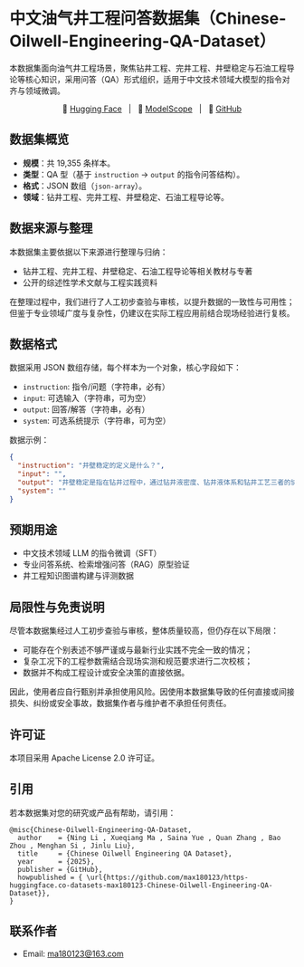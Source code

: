 # 中文油气井工程问答数据集（Chinese-Oilwell-Engineering-QA-Dataset）

本数据集面向油气井工程场景，聚焦钻井工程、完井工程、井壁稳定与石油工程导论等核心知识，采用问答（QA）形式组织，适用于中文技术领域大模型的指令对齐与领域微调。

<p align="center">
🤗 <a href="https://huggingface.co/datasets/max180123/Chinese-Oilwell-Engineering-QA-Dataset">Hugging Face</a>&nbsp&nbsp | &nbsp&nbsp🤖 <a href="https://modelscope.cn/datasets/max0123/Chinese-Oilwell-Engineering-QA-Dataset">ModelScope</a>&nbsp&nbsp | &nbsp&nbsp🚀 <a href="https://github.com/max180123/https-huggingface.co-datasets-max180123-Chinese-Oilwell-Engineering-QA-Dataset">GitHub</a>
</p>

## 数据集概览

- **规模**：共 19,355 条样本。
- **类型**：QA 型（基于 `instruction` → `output` 的指令问答结构）。
- **格式**：JSON 数组（`json-array`）。
- **领域**：钻井工程、完井工程、井壁稳定、石油工程导论等。


## 数据来源与整理

本数据集主要依据以下来源进行整理与归纳：

- 钻井工程、完井工程、井壁稳定、石油工程导论等相关教材与专著
- 公开的综述性学术文献与工程实践资料

在整理过程中，我们进行了人工初步查验与审核，以提升数据的一致性与可用性；但鉴于专业领域广度与复杂性，仍建议在实际工程应用前结合现场经验进行复核。

## 数据格式

数据采用 JSON 数组存储，每个样本为一个对象，核心字段如下：

- `instruction`: 指令/问题（字符串，必有）
- `input`: 可选输入（字符串，可为空）
- `output`: 回答/解答（字符串，必有）
- `system`: 可选系统提示（字符串，可为空）

数据示例：

```json
{
  "instruction": "井壁稳定的定义是什么？",
  "input": "",
  "output": "井壁稳定是指在钻井过程中，通过钻井液密度、钻井液体系和钻井工艺三者的协同作用，确保井眼不坍塌、不破裂、不缩径的状态……",
  "system": ""
}
```

## 预期用途

- 中文技术领域 LLM 的指令微调（SFT）
- 专业问答系统、检索增强问答（RAG）原型验证
- 井工程知识图谱构建与评测数据

## 局限性与免责说明

尽管本数据集经过人工初步查验与审核，整体质量较高，但仍存在以下局限：

- 可能存在个别表述不够严谨或与最新行业实践不完全一致的情况；
- 复杂工况下的工程参数需结合现场实测和规范要求进行二次校核；
- 数据并不构成工程设计或安全决策的直接依据。

因此，使用者应自行甄别并承担使用风险。因使用本数据集导致的任何直接或间接损失、纠纷或安全事故，数据集作者与维护者不承担任何责任。


## 许可证

本项目采用 Apache License 2.0 许可证。

## 引用

若本数据集对您的研究或产品有帮助，请引用：

```text
@misc{Chinese-Oilwell-Engineering-QA-Dataset,
  author    = {Ning Li , Xueqiang Ma , Saina Yue , Quan Zhang , Bao Zhou , Menghan Si , Jinlu Liu},
  title     = {Chinese Oilwell Engineering QA Dataset},
  year      = {2025},
  publisher = {GitHub},
  howpublished = { \url{https://github.com/max180123/https-huggingface.co-datasets-max180123-Chinese-Oilwell-Engineering-QA-Dataset}},
}
```

## 联系作者

- Email: ma180123@163.com


